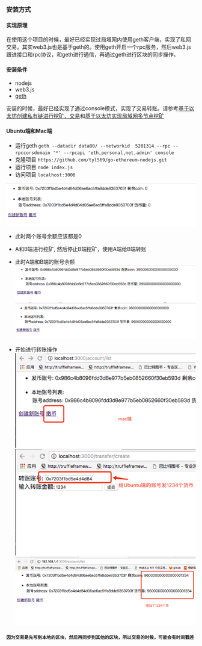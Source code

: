 ### 安装方式

#### 实现原理

在使用这个项目的时候，最好已经实现过局域网内使用geth客户端，实现了私网交易。其实web3.js也是基于geth的。使用geth开启一个rpc服务，然后web3.js跟进接口和rpc协议，和geth进行通信，再通过geth进行区块的同步操作。

#### 安装条件

 - nodejs
 - web3.js
 - [geth](https://github.com/ethereum/go-ethereum)

 安装的时候，最好已经实现了通过console模式，实现了交易转账。请参考[基于以太坊创建私有链进行挖矿、交易](http://feilong.tech/?p=206)和[基于以太坊实现局域网多节点挖矿](http://feilong.tech/?p=212)

#### Ubuntu端和Mac端

 - 运行geth `geth --datadir data00/ --networkid  5201314 --rpc --rpccorsdomain '*' --rpcapi 'eth,personal,net,admin' console`
 - 克隆项目 `https://github.com/tyl569/go-ethereum-nodejs.git`
 - 运行项目 `node index.js`
 - 访问项目 `localhost:3000`

![](doc/img/run1.png)

 - 此时两个账号余额应该都是0
 - A和B端进行挖矿, 然后停止B端挖矿，使用A端给B端转账
 - 此时A端和B端的账号余额
 ![](doc/img/run2.png)
 ![](doc/img/run3.png)

 - 开始进行转账操作
 ![](doc/img/send.png)
 ![](doc/img/send2.png)
 ![](doc/img/send3.png)

#### `因为交易是先写到本地的区块，然后再同步到其他的区块，所以交易的时候，可能会有时间戳差`



 
